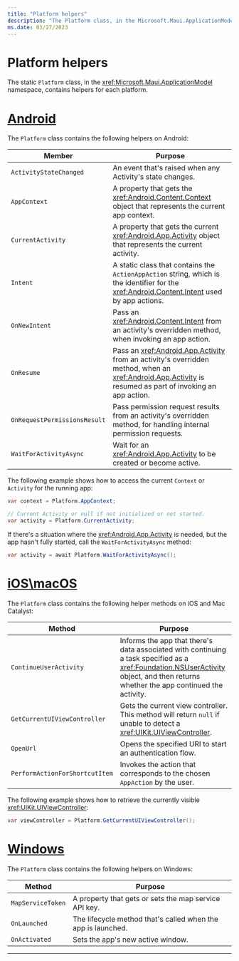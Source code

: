 ```yaml
---
title: "Platform helpers"
description: "The Platform class, in the Microsoft.Maui.ApplicationModel, contains helpers for each platform."
ms.date: 03/27/2023
---
```


# Platform helpers

The static `Platform` class, in the <xref:Microsoft.Maui.ApplicationModel> namespace, contains helpers for each platform.

<!-- markdownlint-disable MD025 -->
# [Android](#tab/android)

The `Platform` class contains the following helpers on Android:

| Member | Purpose |
| ------ | ------- |
| `ActivityStateChanged` | An event that's raised when any Activity's state changes. |
| `AppContext` | A property that gets the <xref:Android.Content.Context> object that represents the current app context. |
| `CurrentActivity` | A property that gets the current <xref:Android.App.Activity> object that represents the current activity. |
| `Intent` | A static class that contains the `ActionAppAction` string, which is the identifier for the <xref:Android.Content.Intent> used by app actions. |
| `OnNewIntent` | Pass an <xref:Android.Content.Intent> from an activity's overridden method, when invoking an app action. |
| `OnResume` | Pass an <xref:Android.App.Activity> from an activity's overridden method, when an <xref:Android.App.Activity> is resumed as part of invoking an app action. |
| `OnRequestPermissionsResult` | Pass permission request results from an activity's overridden method, for handling internal permission requests. |
| `WaitForActivityAsync` | Wait for an <xref:Android.App.Activity> to be created or become active. |

The following example shows how to access the current `Context` or `Activity` for the running app:

```csharp
var context = Platform.AppContext;

// Current Activity or null if not initialized or not started.
var activity = Platform.CurrentActivity;
```

If there's a situation where the <xref:Android.App.Activity> is needed, but the app hasn't fully started, call the `WaitForActivityAsync` method:

```csharp
var activity = await Platform.WaitForActivityAsync();
```

# [iOS\macOS](#tab/ios)

The `Platform` class contains the following helper methods on iOS and Mac Catalyst:

| Method | Purpose |
| ------ | ------- |
| `ContinueUserActivity` | Informs the app that there's data associated with continuing a task specified as a <xref:Foundation.NSUserActivity> object, and then returns whether the app continued the activity. |
| `GetCurrentUIViewController` | Gets the current view controller. This method will return `null` if unable to detect a <xref:UIKit.UIViewController>. |
| `OpenUrl` | Opens the specified URI to start an authentication flow. |
| `PerformActionForShortcutItem` | Invokes the action that corresponds to the chosen `AppAction` by the user. |

The following example shows how to retrieve the currently visible <xref:UIKit.UIViewController>:

```csharp
var viewController = Platform.GetCurrentUIViewController();
```

# [Windows](#tab/windows)

The `Platform` class contains the following helpers on Windows:

| Method | Purpose |
| ------ | ------- |
| `MapServiceToken` | A property that gets or sets the map service API key. |
| `OnLaunched` | The lifecycle method that's called when the app is launched. |
| `OnActivated` | Sets the app's new active window. |

---
<!-- markdownlint-enable MD025 -->
